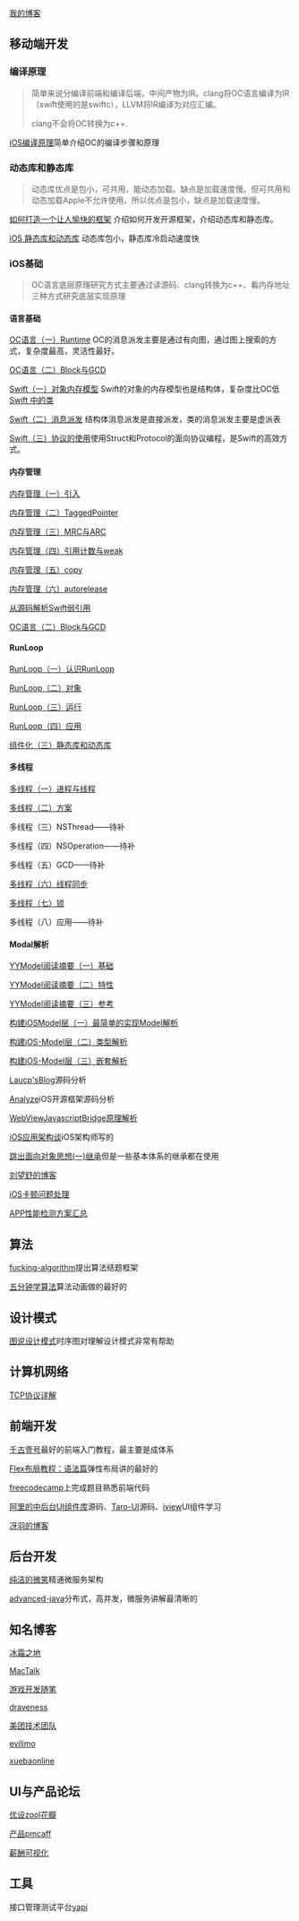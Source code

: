 [我的博客](https://awanglilong.github.io/)

## 移动端开发

### 编译原理

>简单来说分编译前端和编译后端，中间产物为IR。clang将OC语言编译为IR（swift使用的是swiftc），LLVM将IR编译为对应汇编。
>
>clang不会将OC转换为c++.

[iOS编译原理](https://awanglilong.github.io/2021/04/16/iOScompile/)简单介绍OC的编译步骤和原理

### 动态库和静态库

>动态库优点是包小，可共用，能动态加载。缺点是加载速度慢。但可共用和动态加载Apple不允许使用。所以优点是包小，缺点是加载速度慢。

[如何打造一个让人愉快的框架](https://onevcat.com/2016/01/create-framework/#cocoa-touch-framework) 介绍如何开发开源框架，介绍动态库和静态库。

[iOS 静态库和动态库](https://www.cnblogs.com/dins/p/ios-jing-tai-ku-he-dong-tai-ku.html) 动态库包小，静态库冷启动速度快

### iOS基础

> OC语言底层原理研究方式主要通过读源码、clang转换为c++、看内存地址三种方式研究底层实现原理

#### 语言基础

[OC语言（一）Runtime](https://awanglilong.github.io/2021/04/20/OCRuntime/)  OC的消息派发主要是通过有向图，通过图上搜索的方式，复杂度最高，灵活性最好。

[OC语言（二）Block与GCD](http://wenghengcong.com/posts/2fd17587/)

[Swift（一）对象内存模型](https://mp.weixin.qq.com/s/zIkB9KnAt1YPWGOOwyqY3Q)  Swift的对象的内存模型也是结构体，复杂度比OC低 [Swift 中的类](https://www.jianshu.com/p/07f7523f2d6d)

[Swift（二）消息派发](https://awanglilong.github.io/2021/04/19/swift-message/)  结构体消息派发是直接派发，类的消息派发主要是虚派表

[Swift（三）协议的使用](https://onevcat.com/2016/11/pop-cocoa-1/#%E9%9D%A2%E5%90%91%E5%AF%B9%E8%B1%A1%E7%BC%96%E7%A8%8B%E7%9A%84%E5%9B%B0%E5%A2%83)使用Struct和Protocol的面向协议编程，是Swift的高效方式。

#### 内存管理
[内存管理（一）引入](http://wenghengcong.com/posts/4dedf510/)

[内存管理（二）TaggedPointer](http://wenghengcong.com/posts/b6becb26/)

[内存管理（三）MRC与ARC](http://wenghengcong.com/posts/21699584/)

[内存管理（四）引用计数与weak](http://wenghengcong.com/posts/7162dd05/)

[内存管理（五）copy](http://wenghengcong.com/posts/bf6902cc/)

[内存管理（六）autorelease](http://wenghengcong.com/posts/c458827d/)

[从源码解析Swift弱引用](https://zhuanlan.zhihu.com/p/58179258)

[OC语言（二）Block与GCD](http://wenghengcong.com/posts/2fd17587/)


#### RunLoop
[RunLoop（一）认识RunLoop](http://wenghengcong.com/posts/a520a466/)

[RunLoop（二）对象](http://wenghengcong.com/posts/5c027118/)

[RunLoop（三）运行](http://wenghengcong.com/posts/ec1e2951/)

[RunLoop（四）应用](http://wenghengcong.com/posts/25ecb79e/)

[组件化（三）静态库和动态库](https://wenghengcong.com/posts/2a2608b7/)

#### 多线程
[多线程（一）进程与线程](https://wenghengcong.com/posts/19969689/)

[多线程（二）方案](https://wenghengcong.com/posts/6d5d08d4/)

多线程（三）NSThread——待补

多线程（四）NSOperation——待补

多线程（五）GCD——待补

[多线程（六）线程同步](https://wenghengcong.com/posts/656d5cc9/)

[多线程（七）锁](https://wenghengcong.com/posts/b3d3fe6/)

多线程（八）应用——待补

#### Modal解析
[YYModel阅读摘要（一）基础](http://wenghengcong.com/posts/ec42f57/)

[YYModel阅读摘要（二）特性](http://wenghengcong.com/posts/d41ed060/)

[YYModel阅读摘要（三）参考](http://wenghengcong.com/posts/b9644035/)

[构建iOSModel层（一）最简单的实现Model解析](http://wenghengcong.com/posts/814d3fa9/)

[构建iOS-Model层（二）类型解析](http://wenghengcong.com/posts/e4c737c7/)

[构建iOS-Model层（三）嵌套解析](http://wenghengcong.com/posts/e4b6b7db/)



[Laucp'sBlog](https://chipengliu.github.io/)源码分析

[Analyze](https://github.com/draveness/analyze)iOS开源框架源码分析

[WebViewJavascriptBridge原理解析](https://www.jianshu.com/p/d45ce14278c7)

[iOS应用架构谈](https://casatwy.com/iosying-yong-jia-gou-tan-kai-pian.html)iOS架构师写的

[跳出面向对象思想(一)继承](https://casatwy.com/tiao-chu-mian-xiang-dui-xiang-si-xiang-yi-ji-cheng.html)但是一些基本体系的继承都在使用

[刘望舒的博客](http://liuwangshu.cn/)

[iOS卡顿问题处理](https://blog.ibireme.com/2015/11/12/smooth_user_interfaces_for_ios/)

[APP性能检测方案汇总](https://www.jianshu.com/p/95df83780c8f)

## 算法

[fucking-algorithm](https://github.com/labuladong/fucking-algorithm)提出算法结题框架

[五分钟学算法](https://www.cxyxiaowu.com/)算法动画做的最好的

## 设计模式

[图说设计模式](https://design-patterns.readthedocs.io/zh_CN/latest/)时序图对理解设计模式非常有帮助

## 计算机网络

[TCP协议详解](https://github.com/awanglilong/awanglilong.github.io/issues/15)


## 前端开发

[千古壹号](https://github.com/qianguyihao/Web)最好的前端入门教程，最主要是成体系

[Flex布局教程：语法篇](http://www.ruanyifeng.com/blog/2015/07/flex-grammar.html)弹性布局讲的最好的

[freecodecamp](https://learn.freecodecamp.org/)上完成题目熟悉前端代码

[阿里的中后台UI组件库](https://github.com/ant-design/ant-design)源码、[Taro-UI](https://github.com/NervJS/taro-ui)源码、[iview](https://github.com/iview/iview)UI组件学习

[冴羽的博客](https://github.com/mqyqingfeng/Blog)


## 后台开发

[纯洁的微笑](http://www.ityouknow.com/)精通微服务架构

[advanced-java](https://github.com/doocs/advanced-java)分布式，高并发，微服务讲解最清晰的


## 知名博客

[冰霜之地](https://halfrost.com/)

[MacTalk](http://macshuo.com)

[游戏开发随笔](https://zhuanlan.zhihu.com/gu-yu)

[draveness](https://github.com/draveness/draveness)

[美团技术团队](https://tech.meituan.com/)

[evilimo](https://www.evilimo.com/)

[xuebaonline](https://www.xuebaonline.com)

## UI与产品论坛

[优设](https://www.uisdc.com/)[zool](https://www.zcool.com.cn/)[花瓣](https://huaban.com/)

[产品](http://www.woshipm.com/)[pmcaff](https://www.pmcaff.com/)

[薪酬可视化](https://duibiao.info/visualization)

## 工具

接口管理测试平台[yapi](https://github.com/YMFE/yapi)




